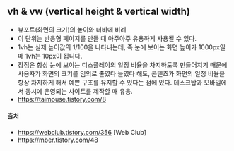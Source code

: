 ## vh & vw (vertical height & vertical width)
- 뷰포트(화면의 크기)의 높이와 너비에 비례
- 이 단위는 반응형 페이지를 만들 때 아주아주 유용하게 사용될 수 있다. 
- 1vh는 실제 높이값의 1/100을 나타내는데, 즉 눈에 보이는 화면 높이가 1000px일 때 1vh는 10px이 됩니다.
- 장점은 항상 눈에 보이는 디스플레이의 일정 비율을 차지하도록 만들어지기 때문에 사용자가 화면의 크기를 임의로 줄였다 늘였다 해도, 
콘텐츠가 화면의 일정 비율을 항상 차지하게 해서 예쁜 구조를 유지할 수 있다는 점에 있다. 데스크탑과 모바일에서 동시에 운영되는 사이트를 제작할 때 유용.
- https://taimouse.tistory.com/8 

 


#### 출처
- https://webclub.tistory.com/356 [Web Club]
- https://mber.tistory.com/48
